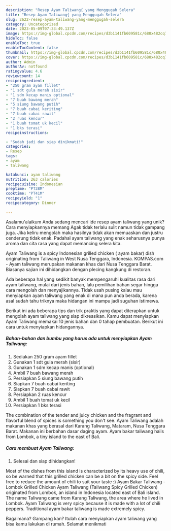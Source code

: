 ```yaml
---
description: "Resep Ayam Taliwang{ yang Menggugah Selera"
title: "Resep Ayam Taliwang{ yang Menggugah Selera"
slug: 2622-resep-ayam-taliwang-yang-menggugah-selera
category: Uncategorized
date: 2023-05-09T07:33:49.137Z
image: https://img-global.cpcdn.com/recipes/d3b1141fb609581c/680x482cq70/ayam-taliwang-foto-resep-utama.jpg
hideToc: false
enableToc: true
enableTocContent: false
thumbnail: https://img-global.cpcdn.com/recipes/d3b1141fb609581c/680x482cq70/ayam-taliwang-foto-resep-utama.jpg
cover: https://img-global.cpcdn.com/recipes/d3b1141fb609581c/680x482cq70/ayam-taliwang-foto-resep-utama.jpg
author: Admin
authorAv: notfound
ratingvalue: 4.6
reviewcount: 14
recipeingredient:
- "250 gram ayam fillet"
- "1 sdt gula merah sisir"
- "1 sdm kecap manis optional"
- "7 buah bawang merah"
- "5 siung bawang putih"
- "7 buah cabai keriting"
- "7 buah cabai rawit"
- "2 ruas kencur"
- "1 buah tomat uk kecil"
- "1 bks terasi"
recipeinstructions:

- "Sudah jadi dan siap dinikmati!"
categories:
- Resep
tags:
- ayam
- taliwang

katakunci: ayam taliwang 
nutrition: 263 calories
recipecuisine: Indonesian
preptime: "PT38M"
cooktime: "PT41M"
recipeyield: "1"
recipecategory: Dinner

---
```



Asalamu'alaikum Anda sedang mencari ide resep ayam taliwang yang unik? Cara menyiapkannya memang Agak tidak terlalu sulit namun tidak gampang juga. Jika keliru mengolah maka hasilnya tidak akan memuaskan dan justru cenderung tidak enak. Padahal ayam taliwang yang enak seharusnya punya aroma dan cita rasa yang dapat memancing selera kita.


Ayam Taliwang is a spicy Indonesian grilled chicken ( ayam bakar) dish originating from Taliwang in West Nusa Tenggara, Indonesia. KOMPAS.com - Ayam taliwang merupakan makanan khas dari Nusa Tenggara Barat. Biasanya sajian ini dihidangkan dengan plecing kangkung di restoran.

Ada beberapa hal yang sedikit banyak mempengaruhi kualitas rasa dari ayam taliwang, mulai dari jenis bahan, lalu pemilihan bahan segar hingga cara mengolah dan menyajikannya. Tidak usah pusing kalau mau menyiapkan ayam taliwang yang enak di mana pun anda berada, karena asal sudah tahu triknya maka hidangan ini mampu jadi suguhan istimewa.


Berikut ini ada beberapa tips dan trik praktis yang dapat diterapkan untuk mengolah ayam taliwang yang siap dikreasikan. Kamu dapat menyiapkan Ayam Taliwang memakai 10 jenis bahan dan 0 tahap pembuatan. Berikut ini cara untuk menyiapkan hidangannya.

<!--inarticleads1-->

##### Bahan-bahan dan bumbu yang harus ada untuk menyiapkan Ayam Taliwang:

1. Sediakan 250 gram ayam fillet
1. Gunakan 1 sdt gula merah (sisir)
1. Gunakan 1 sdm kecap manis (optional)
1. Ambil 7 buah bawang merah
1. Persiapkan 5 siung bawang putih
1. Siapkan 7 buah cabai keriting
1. Siapkan 7 buah cabai rawit
1. Persiapkan 2 ruas kencur
1. Ambil 1 buah tomat uk kecil
1. Persiapkan 1 bks terasi


The combination of the tender and juicy chicken and the fragrant and flavorful blend of spices is something you don&#39;t see. Ayam Taliwang adalah makanan khas yang berasal dari Karang Taliwang, Mataram, Nusa Tenggara Barat. Makanan ini berbahan dasar daging ayam. Ayam bakar taliwang hails from Lombok, a tiny island to the east of Bali. 

<!--inarticleads2-->

##### Cara membuat Ayam Taliwang:


1. Selesai dan siap dihidangkan!

Most of the dishes from this island is characterized by its heavy use of chili, so be warned that this grilled chicken can be a bit on the spicy side. Feel free to reduce the amount of chili to suit your taste :) Ayam Bakar Taliwang - Lombok Grilled Chicken Ayam Taliwang (Taliwang Spicy Grilled Chicken) originated from Lombok, an island in Indonesia located east of Bali island. The name Taliwang came from Karang Taliwang, the area where he lived in Lombok. Ayam Taliwang is very spicy because it is made with a lot of chili peppers. Traditional ayam bakar taliwang is made extremely spicy. 

Bagaimana? Gampang kan? Itulah cara menyiapkan ayam taliwang yang bisa kamu lakukan di rumah. Selamat menikmati
